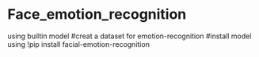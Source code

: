 # Face_emotion_recognition
using builtin model
#creat a dataset for emotion-recognition
#install model using
!pip install facial-emotion-recognition


